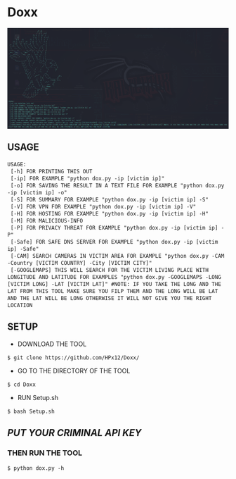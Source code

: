 # Doxx

<p align="center">
<img align="center" src="images/Screenshot.png" width="900">
</p>

## USAGE
```
USAGE: 
 [-h] FOR PRINTING THIS OUT
 [-ip] FOR EXAMPLE "python dox.py -ip [victim ip]"
 [-o] FOR SAVING THE RESULT IN A TEXT FILE FOR EXAMPLE "python dox.py -ip [victim ip] -o"
 [-S] FOR SUMMARY FOR EXAMPLE "python dox.py -ip [victim ip] -S"
 [-V] FOR VPN FOR EXAMPLE "python dox.py -ip [victim ip] -V"
 [-H] FOR HOSTING FOR EXAMPLE "python dox.py -ip [victim ip] -H"
 [-M] FOR MALICIOUS-INFO
 [-P] FOR PRIVACY THREAT FOR EXAMPLE "python dox.py -ip [victim ip] -P"
 [-Safe] FOR SAFE DNS SERVER FOR EXAMPLE "python dox.py -ip [victim ip] -Safe"
 [-CAM] SEARCH CAMERAS IN VICTIM AREA FOR EXAMPLE "python dox.py -CAM -Country [VICTIM COUNTRY] -City [VICTIM CITY]"
 [-GOOGLEMAPS] THIS WILL SEARCH FOR THE VICTIM LIVING PLACE WITH LONGITUDE AND LATITUDE FOR EXAMPLES "python dox.py -GOOGLEMAPS -LONG [VICTIM LONG] -LAT [VICTIM LAT]" #NOTE: IF YOU TAKE THE LONG AND THE LAT FROM THIS TOOL MAKE SURE YOU FILP THEM AND THE LONG WILL BE LAT AND THE LAT WILL BE LONG OTHERWISE IT WILL NOT GIVE YOU THE RIGHT LOCATION
```



## SETUP
* DOWNLOAD THE TOOL
```
$ git clone https://github.com/HPx12/Doxx/
```
* GO TO THE DIRECTORY OF THE TOOL
```
$ cd Doxx
```
* RUN Setup.sh
```
$ bash Setup.sh
```
_PUT YOUR CRIMINAL API KEY_
---

### THEN RUN THE TOOL

```
$ python dox.py -h
```
